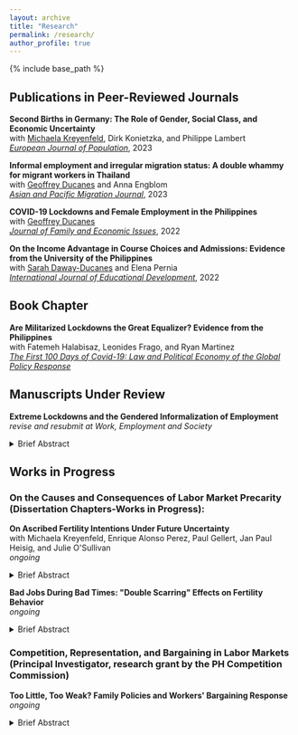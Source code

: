 ```yaml
---
layout: archive
title: "Research"
permalink: /research/
author_profile: true
---
```


{% include base_path %}


## Publications in Peer-Reviewed Journals 

**Second Births in Germany: The Role of Gender, Social Class, and Economic Uncertainty**<br>with [Michaela Kreyenfeld](https://www.hertie-school.org/en/research/faculty-and-researchers/profile/person/kreyenfeld), Dirk Konietzka, and Philippe Lambert<br>[_European Journal of Population_](https://link.springer.com/article/10.1007/s10680-023-09656-5), 2023

**Informal employment and irregular migration status: A double whammy for migrant workers in Thailand**<br>with [Geoffrey Ducanes](https://2012.ateneo.edu/ls/soss/economics/faculty/ducanes-geoffrey-m) and Anna Engblom<br>[_Asian and Pacific Migration Journal_](https://doi.org/10.1177/01171968231188135), 2023

**COVID-19 Lockdowns and Female Employment in the Philippines**<br>with [Geoffrey Ducanes](https://2012.ateneo.edu/ls/soss/economics/faculty/ducanes-geoffrey-m)<br>[_Journal of Family and Economic Issues_](https://link.springer.com/article/10.1007/s10834-022-09879-4), 2022

**On the Income Advantage in Course Choices and Admissions: Evidence from the University of the Philippines**<br>with [Sarah Daway-Ducanes](https://econ.upd.edu.ph/about-upse/faculty/ssdaway/) and Elena Pernia<br>[_International Journal of Educational Development_](https://www.sciencedirect.com/science/article/abs/pii/S0738059322000281), 2022

## Book Chapter

**Are Militarized Lockdowns the Great Equalizer? Evidence from the Philippines**<br>with Fatemeh Halabisaz, Leonides Frago, and Ryan Martinez<br>[_The First 100 Days of Covid-19: Law and Political Economy of the Global Policy Response_](https://books.google.de/books/about/The_First_100_Days_of_Covid_19.html?id=z35MzwEACAAJ&redir_esc=y)

## Manuscripts Under Review

**Extreme Lockdowns and the Gendered Informalization of Employment**<br>_revise and resubmit at Work, Employment and Society_

<details>
  <summary>Brief Abstract</summary>
  
The adverse effects of COVID-19 on labour market outcomes are amplified by and partly attributable to the imposition of extreme mobility restrictions. While gendered disparities in job losses and working hours reduction have been demonstrated in the literature, is an informalization of employment observed, and is this phenomenon likewise gendered? This article analyses the Philippines, a country that imposed one of the world’s longest and strictest lockdowns, specifically how its imposition affected informal employment. A conceptual and empirical distinction between compositional and survivalist informalization is proffered—the former referring to informality induced by changes in the size and composition of overall employment, and the latter on informality induced by the need to work absent sufficient welfare support and precautionary household savings. Leveraging on the regional variation in lockdowns in a difference-in-differences design, results demonstrate that, indeed, extreme lockdowns increase the probability of informal employment, conditional on being employed, for women but not for men. 
  
</details>

## Works in Progress

### On the Causes and Consequences of Labor Market Precarity <br> (Dissertation Chapters-Works in Progress):

**On Ascribed Fertility Intentions Under Future Uncertainty**<br>with Michaela Kreyenfeld, Enrique Alonso Perez, Paul Gellert, Jan Paul Heisig, and Julie O'Sullivan<br>_ongoing_

<details>
  <summary>Brief Abstract</summary>
  
While the impact of present-time uncertainties on fertility intentions has been established, there is limited research on the effects of future uncertainties, particularly that of simultaneous and multiple types. Using a vignette experiment from the nationally representative German Socio-Economic Panel Innovation Sample (n=1,750), we analyze the effects of both future caregiving and employment uncertainties on respondent-assessed fertility intentions. Results show that having no female caregiving responsibilities and no employment uncertainty for both partners in the foreseeable future increase fertility intentions by 2.8 and 1.9 units respectively on a 0-10 scale, relative to when future uncertainties are high. These estimates are robust to the inclusion of salient vignette information and respondents’ own socio-demographic and employment characteristics. Using interaction models to analyze the combined effect of multiple future uncertainties, we find additive effects such that fertility intentions are most pronounced when there are no future caregiving responsibilities and both partners are in secure employment. While we find gendered differences in the effect of caregiving uncertainty, we find no evidence that respondents’ evaluation of the vignettes was moderated by their own employment characteristics. Broadly, results highlight individual perceptions of the enabling conditions for initiating parenthood and concerns on family formation in aging societies.
  
</details>

**Bad Jobs During Bad Times: "Double Scarring" Effects on Fertility Behavior**<br> _ongoing_

<details>
  <summary>Brief Abstract</summary>
  
The conditions upon labor market entry have been demonstrated to affect future employment and family formation outcomes. A thick strand of the literature suggests that entering the labor market with some form of employment uncertainty typically leads to either postponed childbearing, lower probabilities of parenthood, or both. Yet it is not only individual working conditions that matter. Broader macroeconomic conditions also matter. Indeed, the “scarring” literature likewise demonstrates how graduating in a recession year negatively affects the above-mentioned outcomes when compared to those who graduated during normal times. This paper speaks to these two strands and examines whether a “double scarring” effect exists for those who enter the labor market with a fixed-term contract during recessions on the timing of first childbirth. Preliminarily, we employ matching methods using detailed employment and birth histories of labor market entrants in the German Socio-Economic Panel (GSOEP).
  
</details>

### Competition, Representation, and Bargaining in Labor Markets <br> (Principal Investigator, research grant by the PH Competition Commission)

**Too Little, Too Weak? Family Policies and Workers' Bargaining Response**<br> _ongoing_

<details>
  <summary>Brief Abstract</summary>
  
When statutory provisions for family policies are deemed insufficient, how do workers respond and compensate? Looking at advanced economies points us to an idea—unionization and collective bargaining are ways to afford workers better working conditions as well as increase benefit entitlement compared to what is statutorily guaranteed. An analysis of whether this pattern holds in developing countries with weaker labor movements and social protection mechanisms is scarce and limited by the unavailability of data on collective bargaining agreements (CBAs). We use a novel dataset of all workplace CBAs in the Philippines from 2016-2021 to: (1) descriptively show the prevalence of family policies in CBAs and (2) analyze the causal effects of a 2019 maternity leave reform, which increased benefit entitlement from 7-8 weeks to 15 weeks, on the inclusion of family provisions in CBAs using a quasi-experimental design. Preliminarily descriptive findings suggest that beyond augmentation, precautionary protection is a collective bargaining gain in developing countries where compliance and enforcement are weak.

</details>


